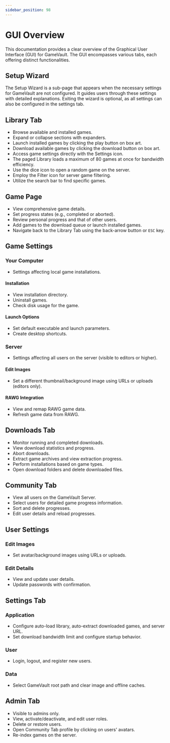 ```yaml
---
sidebar_position: 98
---
```


# GUI Overview

This documentation provides a clear overview of the Graphical User Interface (GUI) for GameVault. The GUI encompasses various tabs, each offering distinct functionalities.

## Setup Wizard

The Setup Wizard is a sub-page that appears when the necessary settings for GameVault are not configured. It guides users through these settings with detailed explanations. Exiting the wizard is optional, as all settings can also be configured in the settings tab.

## Library Tab

- Browse available and installed games.
- Expand or collapse sections with expanders.
- Launch installed games by clicking the play button on box art.
- Download available games by clicking the download button on box art.
- Access game settings directly with the Settings icon.
- The paged Library loads a maximum of 80 games at once for bandwidth efficiency.
- Use the dice icon to open a random game on the server.
- Employ the Filter icon for server game filtering.
- Utilize the search bar to find specific games.

## Game Page

- View comprehensive game details.
- Set progress states (e.g., completed or aborted).
- Review personal progress and that of other users.
- Add games to the download queue or launch installed games.
- Navigate back to the Library Tab using the back-arrow button or `ESC` key.

## Game Settings

### Your Computer

- Settings affecting local game installations.

#### Installation

- View installation directory.
- Uninstall games.
- Check disk usage for the game.

#### Launch Options

- Set default executable and launch parameters.
- Create desktop shortcuts.

### Server

- Settings affecting all users on the server (visible to editors or higher).

#### Edit Images

- Set a different thumbnail/background image using URLs or uploads (editors only).

#### RAWG Integration

- View and remap RAWG game data.
- Refresh game data from RAWG.

## Downloads Tab

- Monitor running and completed downloads.
- View download statistics and progress.
- Abort downloads.
- Extract game archives and view extraction progress.
- Perform installations based on game types.
- Open download folders and delete downloaded files.

## Community Tab

- View all users on the GameVault Server.
- Select users for detailed game progress information.
- Sort and delete progresses.
- Edit user details and reload progresses.

## User Settings

### Edit Images

- Set avatar/background images using URLs or uploads.

### Edit Details

- View and update user details.
- Update passwords with confirmation.

## Settings Tab

### Application

- Configure auto-load library, auto-extract downloaded games, and server URL.
- Set download bandwidth limit and configure startup behavior.

### User

- Login, logout, and register new users.

### Data

- Select GameVault root path and clear image and offline caches.

## Admin Tab

- Visible to admins only.
- View, activate/deactivate, and edit user roles.
- Delete or restore users.
- Open Community Tab profile by clicking on users' avatars.
- Re-index games on the server.
